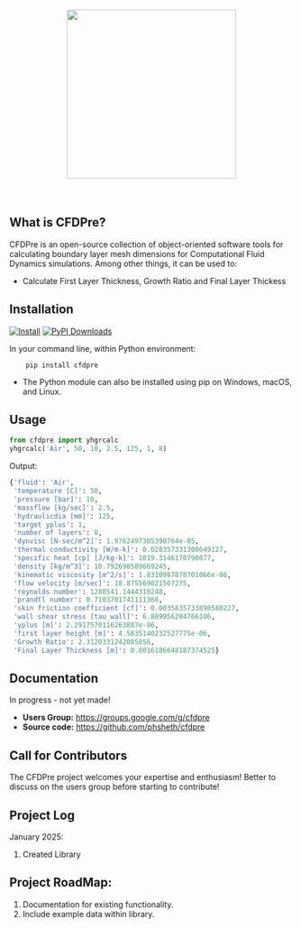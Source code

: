 <h1 align="center">
<img src="cfdprelogo.png" width="300">
</h1><br>


What is CFDPre?
----------------------

CFDPre is an open-source collection of object-oriented software tools for
calculating boundary layer mesh dimensions for Computational Fluid Dynamics simulations.
Among other things, it can be used to:

* Calculate First Layer Thickness, Growth Ratio and Final Layer Thickess


Installation
----------------------

[![Install](https://img.shields.io/pypi/v/cfdpre?label=CFDPre)](
https://pypi.org/project/cfdpre/) [![PyPI Downloads](https://img.shields.io/pypi/dm/cfdpre?label=PyPI%20Downloads)](
https://pypistats.org/packages/cfdpre)

In your command line, within Python environment:
```pythom
    pip install cfdpre
```
- The Python module can also be installed using pip on Windows, macOS, and Linux.


Usage
----------------------

```python
from cfdpre import yhgrcalc
yhgrcalc('Air', 50, 10, 2.5, 125, 1, 8)
```

Output:
```python
{'fluid': 'Air',
 'temperature [C]': 50,
 'pressure [bar]': 10,
 'massflow [kg/sec]': 2.5,
 'hydraulicdia [mm]': 125,
 'target yplus': 1,
 'number of layers': 8,
 'dynvisc [N-sec/m^2]': 1.9762497305390764e-05,
 'thermal conductivity [W/m-k]': 0.028357331300649127,
 'specific heat [cp] [J/kg-k]': 1019.3146170790077,
 'density [kg/m^3]': 10.792698589669245,
 'kinematic viscosity [m^2/s]': 1.8310987878701066e-06,
 'flow velocity [m/sec]': 18.875569021507275,
 'reynolds number': 1288541.1444310248,
 'prandtl number': 0.7103701741111368,
 'skin friction coefficient [cf]': 0.0035835733898580227,
 'wall shear stress [tau_wall]': 6.889956204766106,
 'yplus [m]': 2.2917570116263887e-06,
 'first layer height [m]': 4.5835140232527775e-06,
 'Growth Ratio': 2.3120331242085856,
 'Final Layer Thickness [m]': 0.0016186648187374525}
```

Documentation
----------------------

In progress - not yet made!


- **Users Group:** https://groups.google.com/g/cfdpre
- **Source code:** https://github.com/phsheth/cfdpre

Call for Contributors
----------------------

The CFDPre project welcomes your expertise and enthusiasm! Better to discuss on the users group before starting to contribute!


Project Log
----------------------
January 2025:
1. Created Library


Project RoadMap:
----------------------

1. Documentation for existing functionality.
2. Include example data within library.






